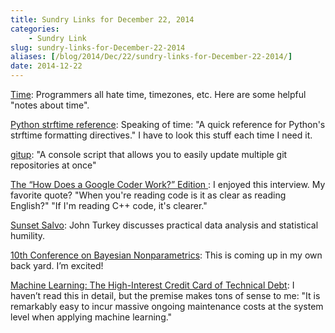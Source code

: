 ```yaml
---
title: Sundry Links for December 22, 2014
categories:
    - Sundry Link
slug: sundry-links-for-December-22-2014
aliases: [/blog/2014/Dec/22/sundry-links-for-December-22-2014/]
date: 2014-12-22
---
```


[Time](http://unix4lyfe.org/time/?v=1): Programmers all hate time, timezones, etc. Here are some helpful "notes about time".

[Python strftime reference](http://strftime.org/): Speaking of time: "A quick reference for Python's strftime formatting directives." I have to look this stuff each time I need it.

[gitup](https://github.com/earwig/git-repo-updater): "A console script that allows you to easily update multiple git repositories at once"

[The “How Does a Google Coder Work?” Edition
](http://www.slate.com/articles/podcasts/working/2014/12/google_software_engineer_nina_kang_talks_about_the_differences_between_writing.html): I enjoyed this interview. My favorite quote? "When you're reading code is it as clear as reading English?" "If I'm reading C++ code, it's clearer."

[Sunset Salvo](http://www-stat.wharton.upenn.edu/~steele/HoldingPen/SunsetSalvo.pdf): John Turkey discusses practical data analysis and statistical humility.

[10th Conference on Bayesian Nonparametrics](https://stat.duke.edu/bnp10/index.html%3Fpage_id=1.html): This is coming up in my own back yard. I’m excited!

[Machine Learning: The High-Interest Credit Card of Technical Debt](http://static.googleusercontent.com/media/research.google.com/en/us/pubs/archive/43146.pdf): I haven’t read this in detail, but the premise makes tons of sense to me: "It is remarkably easy to incur massive ongoing maintenance costs at the system level when applying machine learning."
